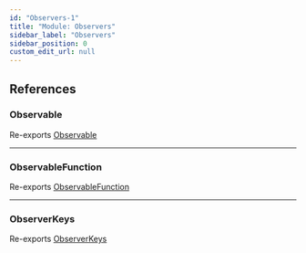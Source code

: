 ```yaml
---
id: "Observers-1"
title: "Module: Observers"
sidebar_label: "Observers"
sidebar_position: 0
custom_edit_url: null
---
```


## References

### Observable

Re-exports [Observable](../classes/Observers_Observable.Observable.md)

___

### ObservableFunction

Re-exports [ObservableFunction](Observers_Observable.md#observablefunction)

___

### ObserverKeys

Re-exports [ObserverKeys](Observers_Observable.md#observerkeys)
